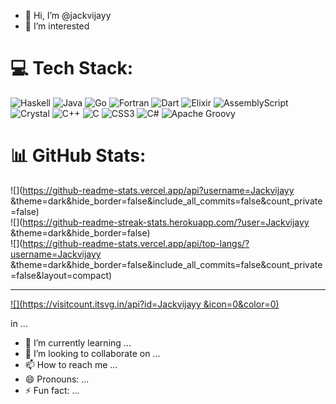 - 👋 Hi, I’m @jackvijayy
- 👀 I’m interested
# 💻 Tech Stack:
![Haskell](https://img.shields.io/badge/Haskell-5e5086?style=for-the-badge&logo=haskell&logoColor=white) ![Java](https://img.shields.io/badge/java-%23ED8B00.svg?style=for-the-badge&logo=openjdk&logoColor=white) ![Go](https://img.shields.io/badge/go-%2300ADD8.svg?style=for-the-badge&logo=go&logoColor=white) ![Fortran](https://img.shields.io/badge/Fortran-%23734F96.svg?style=for-the-badge&logo=fortran&logoColor=white) ![Dart](https://img.shields.io/badge/dart-%230175C2.svg?style=for-the-badge&logo=dart&logoColor=white) ![Elixir](https://img.shields.io/badge/elixir-%234B275F.svg?style=for-the-badge&logo=elixir&logoColor=white) ![AssemblyScript](https://img.shields.io/badge/assembly%20script-%23000000.svg?style=for-the-badge&logo=assemblyscript&logoColor=white) ![Crystal](https://img.shields.io/badge/crystal-%23000000.svg?style=for-the-badge&logo=crystal&logoColor=white) ![C++](https://img.shields.io/badge/c++-%2300599C.svg?style=for-the-badge&logo=c%2B%2B&logoColor=white) ![C](https://img.shields.io/badge/c-%2300599C.svg?style=for-the-badge&logo=c&logoColor=white) ![CSS3](https://img.shields.io/badge/css3-%231572B6.svg?style=for-the-badge&logo=css3&logoColor=white) ![C#](https://img.shields.io/badge/c%23-%23239120.svg?style=for-the-badge&logo=csharp&logoColor=white) ![Apache Groovy](https://img.shields.io/badge/Apache%20Groovy-4298B8.svg?style=for-the-badge&logo=Apache+Groovy&logoColor=white)
# 📊 GitHub Stats:
![](https://github-readme-stats.vercel.app/api?username=Jackvijayy &theme=dark&hide_border=false&include_all_commits=false&count_private=false)<br/>
![](https://github-readme-streak-stats.herokuapp.com/?user=Jackvijayy &theme=dark&hide_border=false)<br/>
![](https://github-readme-stats.vercel.app/api/top-langs/?username=Jackvijayy &theme=dark&hide_border=false&include_all_commits=false&count_private=false&layout=compact)

---
[![](https://visitcount.itsvg.in/api?id=Jackvijayy &icon=0&color=0)](https://visitcount.itsvg.in)

<!-- Proudly created with GPRM ( https://gprm.itsvg.in ) --> in ...
- 🌱 I’m currently learning ...
- 💞️ I’m looking to collaborate on ...
- 📫 How to reach me ...
- 😄 Pronouns: ...
- ⚡ Fun fact: ...

<!---
jackvijayy/jackvijayy is a ✨ special ✨ repository because its `README.md` (this file) appears on your GitHub profile.
You can click the Preview link to take a look at your changes.
--->
